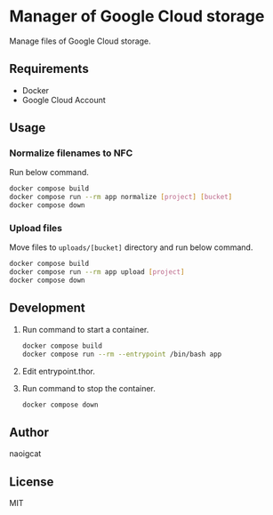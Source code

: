 # Manager of Google Cloud storage

Manage files of Google Cloud storage.

## Requirements

-   Docker
-   Google Cloud Account

## Usage

### Normalize filenames to NFC

Run below command.

```sh
docker compose build
docker compose run --rm app normalize [project] [bucket]
docker compose down
```

### Upload files

Move files to `uploads/[bucket]` directory and run below command.

```sh
docker compose build
docker compose run --rm app upload [project]
docker compose down
```

## Development

1.  Run command to start a container.

    ```sh
    docker compose build
    docker compose run --rm --entrypoint /bin/bash app
    ```

2.  Edit entrypoint.thor.

3.  Run command to stop the container.

    ```sh
    docker compose down
    ```

## Author

naoigcat

## License

MIT
